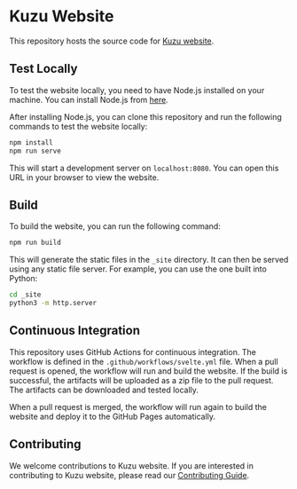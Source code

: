 # Kuzu Website

This repository hosts the source code for [Kuzu website](https://kuzudb.github.io).

## Test Locally

To test the website locally, you need to have Node.js installed on your machine. You can install Node.js from [here](https://nodejs.org/en/download/).

After installing Node.js, you can clone this repository and run the following commands to test the website locally:

```bash
npm install
npm run serve
```

This will start a development server on `localhost:8080`. You can open this URL in your browser to view the website.

## Build

To build the website, you can run the following command:

```bash
npm run build
```

This will generate the static files in the `_site` directory. It can then be served using any static file server. For example, you can use the one built into Python:

```bash
cd _site
python3 -m http.server
```

## Continuous Integration
This repository uses GitHub Actions for continuous integration. The workflow is defined in the `.github/workflows/svelte.yml` file. When a pull request is opened, the workflow will run and build the website. If the build is successful, the artifacts will be uploaded as a zip file to the pull request. The artifacts can be downloaded and tested locally.

When a pull request is merged, the workflow will run again to build the website and deploy it to the GitHub Pages automatically.

## Contributing
We welcome contributions to Kuzu website. If you are interested in contributing to Kuzu website, please read our [Contributing Guide](CONTRIBUTING.md).
